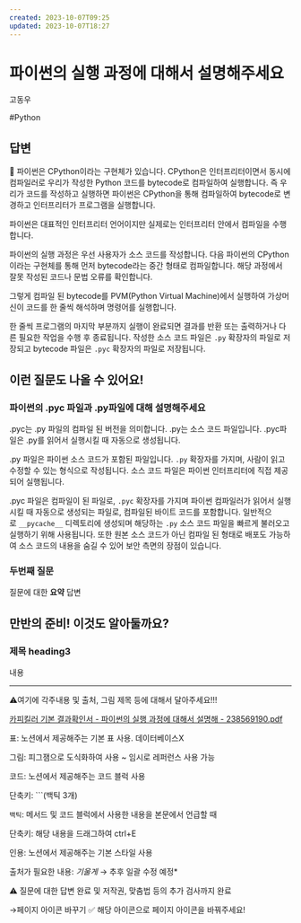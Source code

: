 ```yaml
---
created: 2023-10-07T09:25
updated: 2023-10-07T18:27
---
```

# 파이썬의 실행 과정에 대해서 설명해주세요

고동우

#Python

## 답변

<aside>
📌 파이썬은 CPython이라는 구현체가 있습니다. CPython은 인터프리터이면서 동시에 컴파일러로 우리가 작성한 Python 코드를 bytecode로 컴파일하여 실행합니다. 즉 우리가 코드를 작성하고 실행하면 파이썬은 CPython을 통해 컴파일하여 bytecode로 변경하고 인터프리터가 프로그램을 실행합니다.

</aside>

파이썬은 대표적인 인터프리터 언어이지만 실제로는 인터프리터 안에서 컴파일을 수행합니다. 

파이썬의 실행 과정은 우선 사용자가 소스 코드를 작성합니다. 다음 파이썬의 CPython이라는 구현체를 통해 먼저 bytecode라는 중간 형태로 컴파일합니다. 해당 과정에서 잘못 작성된 코드나 문법 오류를 확인합니다. 

그렇게 컴파일 된 bytecode를 PVM(Python Virtual Machine)에서 실행하여 가상머신이 코드를 한 줄씩 해석하며 명령어를 실행합니다.

한 줄씩 프로그램의 마지막 부분까지 실행이 완료되면 결과를 반환 또는 출력하거나 다른 필요한 작업을 수행 후 종료됩니다. 작성한 소스 코드 파일은 `.py` 확장자의 파일로 저장되고 bytecode 파일은 `.pyc` 확장자의 파일로 저장됩니다.

## **이런 질문도 나올 수 있어요!**

### 파이썬의 .pyc 파일과 .py파일에 대해 설명해주세요

.pyc는 .py 파일의 컴파일 된 버전을 의미합니다. .py는 소스 코드 파일입니다. .pyc파일은 .py를 읽어서 실행시킬 때 자동으로 생성됩니다.

.py 파일은 파이썬 소스 코드가 포함된 파일입니다.  `.py` 확장자를 가지며, 사람이 읽고 수정할 수 있는 형식으로 작성됩니다. 소스 코드 파일은 파이썬 인터프리터에 직접 제공되어 실행됩니다.

.pyc 파일은 컴파일이 된 파일로, `.pyc` 확장자를 가지며 파이썬 컴파일러가 읽어서 실행시킬 때 자동으로 생성되는 파일로, 컴파일된 바이트 코드를 포함합니다. 일반적으로 `__pycache__` 디렉토리에 생성되며 해당하는 `.py` 소스 코드 파일을 빠르게 불러오고 실행하기 위해 사용됩니다. 또한 원본 소스 코드가 아닌 컴파일 된 형태로 배포도 가능하여 소스 코드의 내용을 숨길 수 있어 보안 측면의 장점이 있습니다.

### **두번째 질문**

질문에 대한 **요약** 답변

## **만반의 준비! 이것도 알아둘까요?**

### **제목 heading3**

내용

---

⚠️여기에 각주내용 및 출처, 그림 제목 등에 대해서 달아주세요!!!

[카피킬러 기본 결과확인서 - 파이썬의 실행 과정에 대해서 설명해 - 238569190.pdf](%25EC%25B9%25B4%25ED%2594%25BC%25ED%2582%25AC%25EB%259F%25AC_%25EA%25B8%25B0%25EB%25B3%25B8_%25EA%25B2%25B0%25EA%25B3%25BC%25ED%2599%2595%25EC%259D%25B8%25EC%2584%259C_-_%25ED%258C%258C%25EC%259D%25B4%25EC%258D%25AC%25EC%259D%2598_%25EC%258B%25A4%25ED%2596%2589_%25EA%25B3%25BC%25EC%25A0%2595%25EC%2597%2590_%25EB%258C%2580%25ED%2595%25B4%25EC%2584%259C_%25EC%2584%25A4%25EB%25AA%2585%25ED%2595%25B4_-_238569190.pdf)

표: 노션에서 제공해주는 기본 표 사용. 데이터베이스X

그림: 피그잼으로 도식화하여 사용 ~ 임시로 레퍼런스 사용 가능

코드: 노션에서 제공해주는 코드 블럭 사용 

단축키: ```(백틱 3개)

`백틱`: 메서드 및 코드 블럭에서 사용한 내용을 본문에서 언급할 때 

단축키: 해당 내용을 드래그하여 ctrl+E

인용: 노션에서 제공해주는 기본 스타일 사용

출처가 필요한 내용: *기울게* → 추후 일괄 수정 예정*

⚠️ 질문에 대한 답변 완료 및 저작권, 맞춤법 등의 추가 검사까지 완료

→페이지 아이콘 바꾸기 ✅ 해당 아이콘으로 페이지 아이콘을 바꿔주세요!